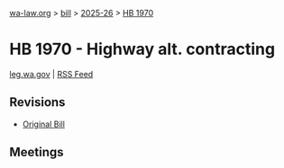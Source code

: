 [wa-law.org](/) > [bill](/bill/) > [2025-26](/bill/2025-26/) > [HB 1970](/bill/2025-26/hb/1970/)

# HB 1970 - Highway alt. contracting
[leg.wa.gov](https://app.leg.wa.gov/billsummary?BillNumber=1970&Year=2025&Initiative=false) | [RSS Feed](./rss.xml)

## Revisions
* [Original Bill](1/)

## Meetings